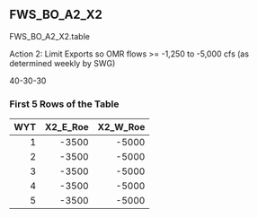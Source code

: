 ## FWS_BO_A2_X2
FWS_BO_A2_X2.table



Action 2: Limit Exports so OMR flows >= -1,250 to -5,000 cfs (as determined weekly by SWG)

40-30-30

### First 5 Rows of the Table
|   WYT |   X2_E_Roe |   X2_W_Roe |
|------:|-----------:|-----------:|
|     1 |      -3500 |      -5000 |
|     2 |      -3500 |      -5000 |
|     3 |      -3500 |      -5000 |
|     4 |      -3500 |      -5000 |
|     5 |      -3500 |      -5000 |
